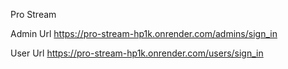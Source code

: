 Pro Stream

Admin Url
https://pro-stream-hp1k.onrender.com/admins/sign_in

User Url
https://pro-stream-hp1k.onrender.com/users/sign_in
